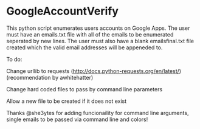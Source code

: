 # GoogleAccountVerify

This python script enumerates users accounts on Google Apps. 
The user must have an emails.txt file with all of the emails to be enumerated seperated by new lines.
The user must also have a blank emailsfinal.txt file created which the valid email addresses will be appeneded to.

To do: 

Change urllib to requests (http://docs.python-requests.org/en/latest/) (recommendation by awhitehatter)

Change hard coded files to pass by command line parameters

Allow a new file to be created if it does not exist



Thanks @she3ytes for adding funcionaility for command line arguments, single emails to be passed via command line and colors!

